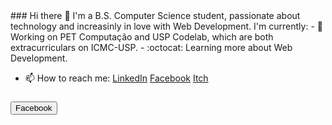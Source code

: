 <head>
 <script src="https://kit.fontawesome.com/07d42fc4f4.js" crossorigin="anonymous"></script>
</head>
### Hi there 👋
I'm a B.S. Computer Science student, passionate about technology and increasinly in love with Web Development. 
I'm currently:
- 🔭 Working on PET Computação and USP Codelab, which are both extracurriculars on ICMC-USP.
- :octocat: Learning more about Web Development.

- 📫 How to reach me: 
[LinkedIn](https://www.linkedin.com/in/mwingter/) 
[Facebook](https://www.facebook.com/mwingter) 
[Itch](https://mwingter.itch.io/)


### <button class="fab fa-facebook-square" href="https://www.facebook.com/mwingter">Facebook</button>

### <i class="fab fa-linkedin" href="https://www.linkedin.com/in/mwingter/"></i>
